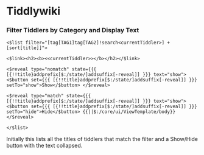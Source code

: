 # Tiddlywiki

### Filter Tiddlers by Category and Display Text

```text
<$list filter="[tag[TAG1]tag[TAG2]!search<currentTiddler>] +[sort[title]]">

<$link><h2><b><<currentTiddler>></b></h2></$link>

<$reveal type="nomatch" state={{{ [{!!title}addprefix[$:/state/]addsuffix[-reveal]] }}} text="show"> <$button set={{{ [{!!title}addprefix[$:/state/]addsuffix[-reveal]] }}}  setTo="show">Show</$button> </$reveal>

<$reveal type="match" state={{{ [{!!title}addprefix[$:/state/]addsuffix[-reveal]] }}} text="show"> <$button set={{{ [{!!title}addprefix[$:/state/]addsuffix[-reveal]] }}} setTo="hide">Hide</$button> {{||$:/core/ui/ViewTemplate/body}} </$reveal>

</$list>
```

Initially this lists all the titles of tiddlers that match the filter and a Show/Hide button with the text collapsed. 

